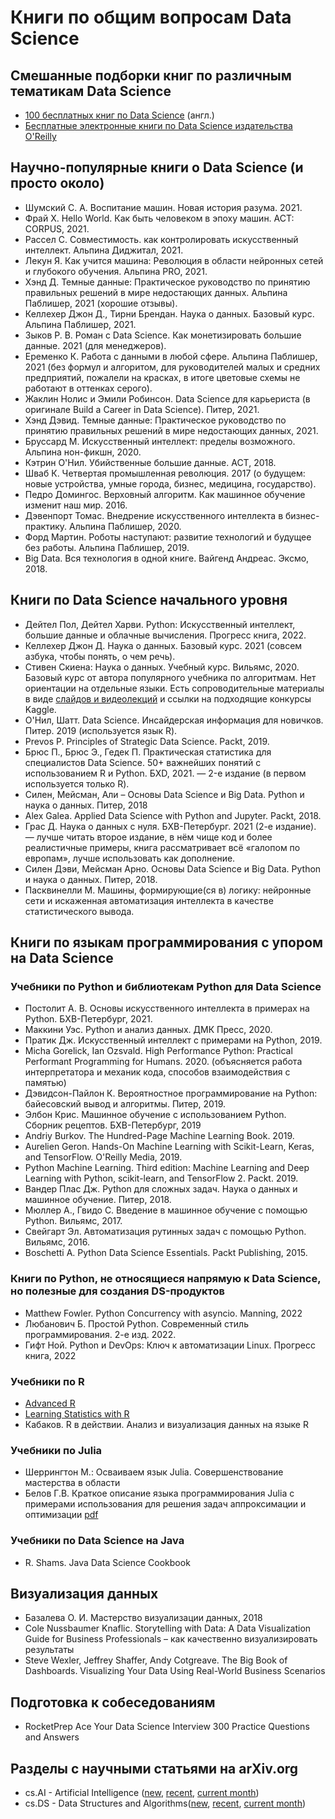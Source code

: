 # Книги по общим вопросам Data Science

## Смешанные подборки книг по различным тематикам Data Science

- [100 бесплатных книг по Data Science](https://www.learndatasci.com/free-data-science-books/) (англ.)
- [Бесплатные электронные книги по Data Science издательства O'Reilly](https://www.oreilly.com/data/free/archive.html)

## Научно-популярные книги о Data Science (и просто около)
- Шумский С. А. Воспитание машин. Новая история разума. 2021.
- Фрай Х. Hello World. Как быть человеком в эпоху машин. АСТ: CORPUS, 2021.
- Рассел С. Совместимость. как контролировать искусственный интеллект. Альпина Диджитал, 2021.
- Лекун Я. Как учится машина: Революция в области нейронных сетей и глубокого обучения. Альпина PRO, 2021.
- Хэнд Д. Темные данные: Практическое руководство по принятию правильных решений в мире недостающих данных. Альпина Паблишер, 2021 (хорошие отзывы).
- Келлехер Джон Д., Тирни Брендан. Наука о данных. Базовый курс. Альпина Паблишер, 2021.
- Зыков Р. В. Роман с Data Science. Как монетизировать большие данные. 2021 (для менеджеров).
- Еременко К. Работа с данными в любой сфере. Альпина Паблишер, 2021 (без формул и алгоритом, для руководителей малых и средних предприятий, пожалели на красках, в итоге цветовые схемы не работают в оттенках серого).
- Жаклин Нолис и Эмили Робинсон. Data Science для карьериста (в оригинале Build a Career in Data Science). Питер, 2021.
- Хэнд Дэвид. Темные данные: Практическое руководство по принятию правильных решений в мире недостающих данных, 2021.
- Бруссард М. Искусственный интеллект: пределы возможного. Альпина нон-фикшн, 2020.
- Кэтрин О'Нил. Убийственные большие данные. АСТ, 2018.
- Шваб К. Четвертая промышленная революция. 2017 (о будущем: новые устройства, умные города, бизнес, медицина, государство).
- Педро Домингос. Верховный алгоритм. Как машинное обучение изменит наш мир. 2016.
- Дэвенпорт Томас. Внедрение искусственного интеллекта в бизнес-практику. Альпина Паблишер, 2020.
- Форд Мартин. Роботы наступают: развитие технологий и будущее без работы. Альпина Паблишер, 2019.
- Big Data. Вся технология в одной книге. Вайгенд Андреас. Эксмо, 2018.

## Книги по Data Science начального уровня

- Дейтел Пол, Дейтел Харви. Python: Искусственный интеллект, большие данные и облачные вычисления. Прогресс книга, 2022.
- Келлехер Джон Д. Наука о данных. Базовый курс. 2021 (совсем азбука, чтобы понять, о чем речь).
- Стивен Скиена: Наука о данных. Учебный курс. Вильямс, 2020. Базовый курс от автора популярного учебника по алгоритмам. Нет ориентации на отдельные языки. Есть сопроводительные материалы в виде [слайдов и видеолекций](http://www.data-manual.com) и ссылки на подходящие конкурсы Kaggle.
- О'Нил, Шатт. Data Science. Инсайдерская информация для новичков. Питер. 2019 (используется язык R).
- Prevos P. Principles of Strategic Data Science. Packt, 2019.
- Брюс П., Брюс Э., Гедек П. Практическая статистика для специалистов Data Science. 50+ важнейших понятий с использованием R и Python. БХD, 2021. — 2-е издание (в первом используется только R).
- Силен, Мейсман, Али – Основы Data Science и Big Data. Python и наука о данных. Питер, 2018
- Alex Galea. Applied Data Science with Python and Jupyter. Packt, 2018.
- Грас Д. Наука о данных с нуля. БХВ-Петербург. 2021 (2-е издание). — лучше читать второе издание, в нём чище код и более реалистичные примеры, книга рассматривает всё «галопом по европам», лучше использовать как дополнение.
- Силен Дэви, Мейсман Арно. Основы Data Science и Big Data. Python и наука о данных. Питер, 2018.
- Пасквинелли М. Машины, формирующие(ся в) логику: нейронные сети и искаженная автоматизация интеллекта в качестве статистического вывода.

## Книги по языкам программирования с упором на Data Science

### Учебники по Python и библиотекам Python для Data Science

- Постолит А. В. Основы искусственного интеллекта в примерах на Python. БХВ-Петербург, 2021.
- Маккини Уэс. Python и анализ данных. ДМК Пресс, 2020.
- Пратик Дж. Искусственный интеллект с примерами на Python, 2019.
- Micha Gorelick, Ian Ozsvald. High Performance Python: Practical Performant Programming for Humans. 2020. (объясняется работа интерпретатора и механик кода, способов взаимодействия с памятью)
- Дэвидсон-Пайлон К. Вероятностное программирование на Python: байесовский вывод и алгоритмы. Питер, 2019.
- Элбон Крис. Машинное обучение с использованием Python. Сборник рецептов. БХВ-Петербург, 2019
- Andriy Burkov. The Hundred-Page Machine Learning Book. 2019.
- Aurelien Geron. Hands-On Machine Learning with Scikit-Learn, Keras, and TensorFlow. O'Reilly Media, 2019.
- Python Machine Learning. Third edition: Machine Learning and Deep Learning with Python, scikit-learn, and TensorFlow 2. Packt. 2019.
- Вандер Плас Дж. Python для сложных задач. Наука о данных и машинное обучение. Питер, 2018.
- Мюллер А., Гвидо С. Введение в машинное обучение с помощью Python. Вильямс, 2017.
- Свейгарт Эл. Автоматизация рутинных задач с помощью Python. Вильямс, 2016.
- Boschetti A. Python Data Science Essentials. Packt Publishing, 2015.

### Книги по Python, не относящиеся напрямую к Data Science, но полезные для создания DS-продуктов

- Matthew Fowler. Python Concurrency with asyncio. Manning, 2022
- Любанович Б. Простой Python. Современный стиль программирования. 2-е изд. 2022.
- Гифт Ной. Python и DevOps: Ключ к автоматизации Linux. Прогресс книга, 2022

### Учебники по R

- [Advanced R](http://adv-r.had.co.nz/)
- [Learning Statistics with R](https://web.archive.org/web/20170319021353/http://health.adelaide.edu.au:80/psychology/ccs/teaching/lsr/)
- Кабаков. R в действии. Анализ и визуализация данных на языке R

### Учебники по Julia

- Шеррингтон М.: Осваиваем язык Julia. Совершенствование мастерства в области
- Белов Г.В. Краткое описание языка программирования Julia с примерами использования для решения задач аппроксимации и оптимизации [pdf](http://ihed.ras.ru/~thermo/Julia/Brief%20description%20of%20Julia%20language.pdf)

### Учебники по Data Science на Java

- R. Shams. Java Data Science Cookbook

## Визуализация данных

- Базалева О. И. Мастерство визуализации данных, 2018
- Cole Nussbaumer Knaflic. Storytelling with Data: A Data Visualization Guide for Business Professionals  – как качественно визуализировать результаты
- Steve Wexler, Jeffrey Shaffer, Andy Cotgreave. The Big Book of Dashboards. Visualizing Your Data Using Real-World Business Scenarios

## Подготовка к собеседованиям

- RocketPrep Ace Your Data Science Interview 300 Practice Questions and Answers

## Разделы с научными статьями на arXiv.org

- cs.AI - Artificial Intelligence ([new](https://arxiv.org/list/cs.AI/new), [recent](https://arxiv.org/list/cs.AI/recent), [current month](https://arxiv.org/list/cs.AI/current))
- cs.DS - Data Structures and Algorithms([new](https://arxiv.org/list/cs.DS/new), [recent](https://arxiv.org/list/cs.DS/recent), [current month](https://arxiv.org/list/cs.DS/current))
